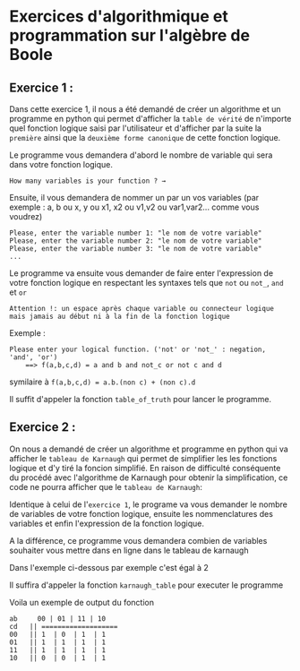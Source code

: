 # Exercices d'algorithmique et programmation sur l'algèbre de Boole

## Exercice 1 :

Dans cette exercice 1, il nous a été demandé de créer un algorithme et un programme en python qui permet d'afficher la ``table de vérité`` de n'importe quel fonction logique saisi par l'utilisateur et d'afficher par la suite la ``première`` ainsi que la ``deuxième forme canonique`` de cette fonction logique.

Le programme vous demandera d'abord le nombre de variable qui sera dans votre fonction logique. 

    How many variables is your function ? →

Ensuite, il vous demandera de nommer un par un vos variables (par exemple : a, b ou x, y ou x1, x2 ou v1,v2 ou var1,var2... comme vous voudrez)

    Please, enter the variable number 1: "le nom de votre variable"
    Please, enter the variable number 2: "le nom de votre variable"
    Please, enter the variable number 3: "le nom de votre variable"
    ...

Le programme va ensuite vous demander de faire enter l'expression de votre fonction logique en respectant les syntaxes tels que ``not`` ou ``not_``, ``and`` et ``or``

``Attention !: un espace après chaque variable ou connecteur logique mais jamais au début ni à la fin de la fonction logique``

Exemple :

    Please enter your logical function. ('not' or 'not_' : negation, 'and', 'or')
        ==> f(a,b,c,d) = a and b and not_c or not c and d
    
symilaire à ``f(a,b,c,d) = a.b.(non c) + (non c).d``

Il suffit d'appeler la fonction ``table_of_truth`` pour lancer le programme.

## Exercice 2 :
On nous a demandé de créer un algorithme et programme en python qui va afficher le ``tableau de Karnaugh`` qui permet de simplifier les les fonctions logique et d'y tiré la foncion simplifié. En raison de difficulté conséquente du procédé avec l'algorithme de Karnaugh pour obtenir la simplification, ce code ne pourra afficher que le ``tableau de Karnaugh``:

Identique à celui de l'``exercice 1``, le programe va vous demander le nombre de variables de votre fonction logique, ensuite les nommenclatures des variables et enfin l'expression de la fonction logique.

A la différence, ce programme vous demandera combien de variables souhaiter vous mettre dans en ligne dans le tableau de karnaugh

Dans l'exemple ci-dessous par exemple c'est égal à 2

Il suffira d'appeler la fonction ``karnaugh_table`` pour executer le programme

Voila un exemple de output du fonction
    
    ab     00 | 01 | 11 | 10
    cd   || ===================
    00   || 1  | 0  | 1  | 1
    01   || 1  | 1  | 1  | 1
    11   || 1  | 1  | 1  | 1
    10   || 0  | 0  | 1  | 1



